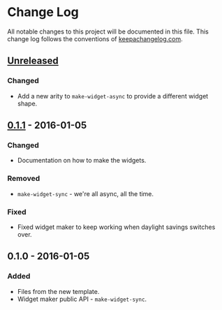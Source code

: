 # Change Log
All notable changes to this project will be documented in this file. This change log follows the conventions of [keepachangelog.com](http://keepachangelog.com/).

## [Unreleased][unreleased]
### Changed
- Add a new arity to `make-widget-async` to provide a different widget shape.

## [0.1.1] - 2016-01-05
### Changed
- Documentation on how to make the widgets.

### Removed
- `make-widget-sync` - we're all async, all the time.

### Fixed
- Fixed widget maker to keep working when daylight savings switches over.

## 0.1.0 - 2016-01-05
### Added
- Files from the new template.
- Widget maker public API - `make-widget-sync`.

[unreleased]: https://github.com/your-name/sse-feed/compare/0.1.1...HEAD
[0.1.1]: https://github.com/your-name/sse-feed/compare/0.1.0...0.1.1
